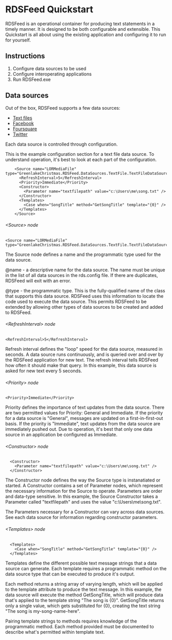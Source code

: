 ﻿# RDSFeed Quickstart

RDSFeed is an operational container for producing text statements in a timely manner. It is designed to
be both configurable and extensible. This Quickstart is all about using the existing application and
configuring it to run for yourself.

## Instructions
1. Configure data sources to be used
2. Configure interoperating applications
3. Run RDSFeed.exe

## Data sources

Out of the box, RDSFeed supports a few data sources:

* [Text files](https://github.com/greenlakexmas/RDSFeed/blob/master/DataSources/TextFile/TEXTFILES.md)
* [Facebook](https://github.com/greenlakexmas/RDSFeed/blob/master/DataSources/Facebook/FACEBOOK.md)
* [Foursquare](https://github.com/greenlakexmas/RDSFeed/blob/master/DataSources/Foursquare/FOURSQUARE.md)
* [Twitter](https://github.com/greenlakexmas/RDSFeed/blob/master/DataSources/Twitter/TWITTER.md)

Each data source is controlled through configuration.

This is the example configuration section for a text file data source. To understand operation, it's best
to look at each part of the configuration.

```
    <Source name="LORMediaFile" type="GreenlakeChristmas.RDSFeed.DataSources.TextFile.TextFileDataSource">
      <RefreshInterval>5</RefreshInterval>
      <Priority>Immediate</Priority>
      <Constructor>
        <Parameter name="textfilepath" value="c:\Users\me\song.txt" />
      </Constructor>
      <Templates>
        <Case when="SongTitle" method="GetSongTitle" template="{0}" />
      </Templates>
    </Source>
```

###### &lt;Source&gt; node
```
<Source name="LORMediaFile" type="GreenlakeChristmas.RDSFeed.DataSources.TextFile.TextFileDataSource">
```
The Source node defines a name and the programmatic type used for the data source.

@name - a descriptive name for the data source. The name must be unique in the list of all data sources in the 
rds.config file. If there are duplicates, RDSFeed will exit with an error.

@type - the programmatic type. This is the fully-qualified name of the class that supports this data source.
RDSFeed uses this information to locate the code used to execute the data source. This permits RDSFeed to be
extended by allowing other types of data sources to be created and added to RDSFeed.

###### &lt;RefreshInterval&gt; node
```
<RefreshInterval>5</RefreshInterval>
```
Refresh interval defines the "loop" speed for the data source, measured in seconds. A data source runs 
continuously, and is queried over and over by the RDSFeed application for new text. The refresh interval
tells RDSFeed how often it should make that query. In this example, this data source is asked for new 
text every 5 seconds.

###### &lt;Priority&gt; node
```
<Priority>Immediate</Priority>
```

Priority defines the importance of text updates from the data source. There are two permitted values for
Priority: General and Immediate. If the priority for a data source is "General", messages are updated on a
first-in-first-out basis. If the priority is "Immediate", text updates from the data source are immediately
pushed out. Due to operation, it's best that only one data source in an application be configured as Immediate.


###### &lt;Constructor&gt; node
```
  <Constructor>
    <Parameter name="textfilepath" value="c:\Users\me\song.txt" />
  </Constructor>
```

The Constructor node defines the way the Source type is instanatiated or started. A Constructor contains a 
set of Parameter nodes, which represent the necessary information for the Source to operate. Parameters are
order and data-type sensitive. In this example, the Source Constructor takes a Parameter called "textfilepath" 
and uses the value "c:\Users\me\song.txt".

The Parameters necessary for a Constructor can vary across data sources. See each data source for information
regarding constructor parameters.


###### &lt;Templates&gt; node
```
  <Templates>
    <Case when="SongTitle" method="GetSongTitle" template="{0}" />
  </Templates>
```

Templates define the different possible text message strings that a data source can generate. Each 
template requires a programmatic method on the data source type that can be executed to produce it's
output.

Each method returns a string array of varying length, which will be applied to the template attribute 
to produce the text message. In this example, the data source will execute the method GetSongTitle, 
which will produce data that's applied to the template string "The song is {0}". GetSongTitle returns 
only a single value, which gets substituted for {0}, creating the text string 
"The song is my-song-name-here".

Pairing template strings to methods requires knowledge of the programmatic method. Each
method provided must be documented to describe what's permitted within template text.
